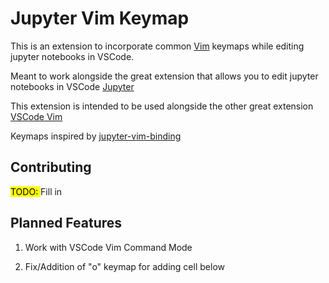 # Jupyter Vim Keymap

This is an extension to incorporate common [Vim](https://www.vim.org/) keymaps while editing 
jupyter notebooks in VSCode. 

Meant to work alongside the great extension that allows you to edit jupyter 
notebooks in VSCode [Jupyter](https://marketplace.visualstudio.com/items?itemName=ms-toolsai.jupyter)

This extension is intended to be used alongside the other great extension [VSCode Vim](https://marketplace.visualstudio.com/items?itemName=vscodevim.vim)

Keymaps inspired by [jupyter-vim-binding](https://github.com/lambdalisue/jupyter-vim-binding)

## Contributing

<mark>TODO: </mark> Fill in

## Planned Features

1. Work with VSCode Vim Command Mode

2. Fix/Addition of "o" keymap for adding cell below